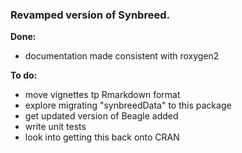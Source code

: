 
### Revamped version of Synbreed.

**Done:**

* documentation made consistent with roxygen2

**To do:**
* move vignettes tp Rmarkdown format
* explore migrating "synbreedData" to this package
* get updated version of Beagle added
* write unit tests
* look into getting this back onto CRAN 

